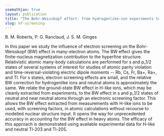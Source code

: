 ```yaml
---
usemathjax: true
layout: publication
title: "The Bohr-Weisskopf effect: from hydrogenlike-ion experiments to heavy-atom calculations of the hyperfine structure"
slug: hf-screening
---
```


B. M. Roberts, P. G. Ranclaud, J. S. M. Ginges

In this paper we study the influence of electron screening on the Bohr-Weisskopf (BW) effect in many-electron atoms. The BW effect gives the finite-nucleus magnetization contribution to the hyperfine structure. Relativistic atomic many-body calculations are performed for s and p_1/2 states of several systems of interest for studies of atomic parity violation and time-reversal-violating electric dipole moments -- Rb, Cs, Fr, Ba+, Ra+, and Tl. For s states, electron screening effects are small, and the relative BW correction for hydrogenlike ions and neutral atoms is approximately the same. We relate the ground-state BW effect in H-like ions, which may be cleanly extracted from experiments, to the BW effect in s and p_1/2 states of neutral and near neutral atoms through an electronic screening factor. This allows the BW effect extracted from measurements with H-like ions to be used, with screening factors, in atomic calculations without recourse to modelled nuclear structure input. It opens the way for unprecedented accuracy in accounting for the BW effect in heavy atoms. The efficacy of this approach is demonstrated using available experimental data for H-like and neutral Tl-203 and Tl-205.
